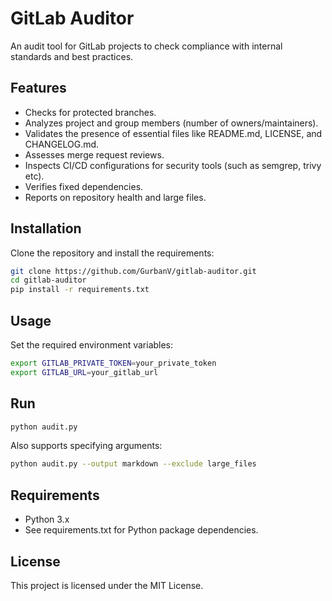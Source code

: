 # GitLab Auditor

An audit tool for GitLab projects to check compliance with internal standards and best practices.

## Features

- Checks for protected branches.
- Analyzes project and group members (number of owners/maintainers).
- Validates the presence of essential files like README.md, LICENSE, and CHANGELOG.md.
- Assesses merge request reviews.
- Inspects CI/CD configurations for security tools (such as semgrep, trivy etc).
- Verifies fixed dependencies.
- Reports on repository health and large files.

## Installation

Clone the repository and install the requirements:

```bash
git clone https://github.com/GurbanV/gitlab-auditor.git
cd gitlab-auditor
pip install -r requirements.txt
```

## Usage
Set the required environment variables:

```bash
export GITLAB_PRIVATE_TOKEN=your_private_token
export GITLAB_URL=your_gitlab_url
```

## Run

```bash
python audit.py
```

Also supports specifying arguments:

```bash
python audit.py --output markdown --exclude large_files
```

## Requirements
- Python 3.x
- See requirements.txt for Python package dependencies.

## License
This project is licensed under the MIT License.
